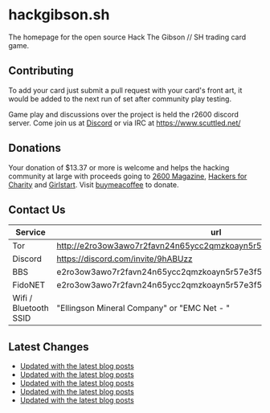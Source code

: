 # hackgibson.sh
The homepage for the open source Hack The Gibson // SH trading card game.


## Contributing

To add your card just submit a pull request with your card's front art, it would be added to the next run of set after community play testing.

Game play and discussions over the project is held the r2600 discord server. Come join us at [Discord](https://discord.com/invite/9hABUzz) or via IRC at https://www.scuttled.net/


## Donations

Your donation of $13.37 or more is welcome and helps the hacking community at large with proceeds going to [2600 Magazine](https://2600.com/), [Hackers for Charity](https://hackersforcharity.org) and [Girlstart](https://girlstart.org).  Visit [buymeacoffee](https://www.buymeacoffee.com/hackgibson.sh) to donate.


## Contact Us

Service | url
-|-
Tor | http://e2ro3ow3awo7r2favn24n65ycc2qmzkoayn5r57e3f56nvjwdcgg32ad.onion
Discord | https://discord.com/invite/9hABUzz
BBS | e2ro3ow3awo7r2favn24n65ycc2qmzkoayn5r57e3f56nvjwdcgg32ad.onion:23
FidoNET | e2ro3ow3awo7r2favn24n65ycc2qmzkoayn5r57e3f56nvjwdcgg32ad.onion:24554
Wifi / Bluetooth SSID | "Ellingson Mineral Company" or "EMC Net - <fidonet address>"

## Latest Changes
<!-- BLOG-POST-LIST:START -->
- [Updated with the latest blog posts](https://github.com/DFW2600/hackgibson.sh/commit/e0513db701edaca0bc1c15546d03d3e125dcab77)
- [Updated with the latest blog posts](https://github.com/DFW2600/hackgibson.sh/commit/61344d77a0b127617f7e0d8bb427e986fd1d8b9c)
- [Updated with the latest blog posts](https://github.com/DFW2600/hackgibson.sh/commit/7ddd6f496b96951bbb098e4ca0f3ffbf7e06da40)
- [Updated with the latest blog posts](https://github.com/DFW2600/hackgibson.sh/commit/21c017924df0fdfda5b1b598df0b1d5d3d0c9d24)
- [Updated with the latest blog posts](https://github.com/DFW2600/hackgibson.sh/commit/5671b3667f323961da1dca7c79a1765bd710cfbf)
<!-- BLOG-POST-LIST:END -->
